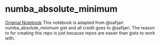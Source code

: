 # numba_absolute_minimum

[Original Notebook](https://gist.github.com/safijari/fa4eba922cea19b3bc6a693fe2a97af7)
This notebook is adapted from @safijari numba_absolute_minimum gist and all credit goes to @safijari.
The reason to for creating this repo is just because repos are easier than gists to work with.
